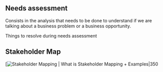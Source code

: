 ## Needs assessment
Consists in the analysis that needs to be done to understand if we are talking about a business problem or a business opportunity.

Things to resolve during needs assessment

## Stakeholder Map
[![Stakeholder Mapping | What is Stakeholder Mapping + Examples|350](https://www.boreal-is.com/data/uploads/2019/09/power_matrix_en.png)
